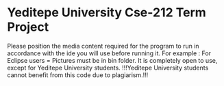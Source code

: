 # Yeditepe University Cse-212 Term Project
Please position the media content required for the program to run in accordance with the ide you will use before running it. 
For example :
For Eclipse users = Pictures must be in bin folder.
It is completely open to use, except for Yeditepe University students. 
!!!Yeditepe University students cannot benefit from this code due to plagiarism.!!!